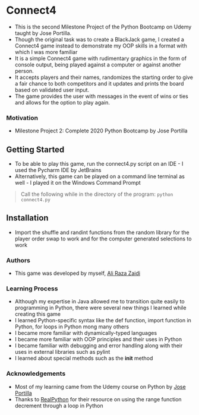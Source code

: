 # Connect4
- This is the second Milestone Project of the Python Bootcamp on Udemy taught by Jose Portilla. 
- Though the original task was to create a BlackJack game, I created a Connect4 game instead to demonstrate my OOP skills in a format with which I was more familiar 
- It is a simple Connect4 game with rudimentary graphics in the form of console output, being played against a computer or against another person. 
- It accepts players and their names, randomizes the starting order to give a fair chance to both competitors and it updates and prints the board based on validated user input. 
- The game provides the user with messages in the event of wins or ties and allows for the option to play again. 

### Motivation
- Milestone Project 2: Complete 2020 Python Bootcamp by Jose Portilla

## Getting Started
- To be able to play this game, run the connect4.py script on an IDE - I used the Pycharm IDE by JetBrains
- Alternatively, this game can be played on a command line terminal as well - I played it on the Windows Command Prompt
> Call the following while in the directory of the program: `python connect4.py`

## Installation
- Import the shuffle and randint functions from the random library for the player order swap to work and for the computer generated selections to work

### Authors
- This game was developed by myself, [Ali Raza Zaidi](https://twitter.com/Ali_RZ02)

### Learning Process
- Although my expertise in Java allowed me to transition quite easily to programming in Python, there were several new things I learned while creating this game
- I learned Python-specific syntax like the def function, import function in Python, for loops in Python mong many others
- I became more familiar with dynamically-typed languages
- I became more familiar with OOP principles and their uses in Python
- I became familiar with debugging and error handling along with their uses in external libraries such as pylint
- I learned about special methods such as the __init__ method

### Acknowledgements
- Most of my learning came from the Udemy course on Python by [Jose Portilla](https://github.com/Pierian-Data/Complete-Python-3-Bootcamp)
- Thanks to [RealPython](https://realpython.com/python-range/) for their resource on using the range function decrement through a loop in Python
